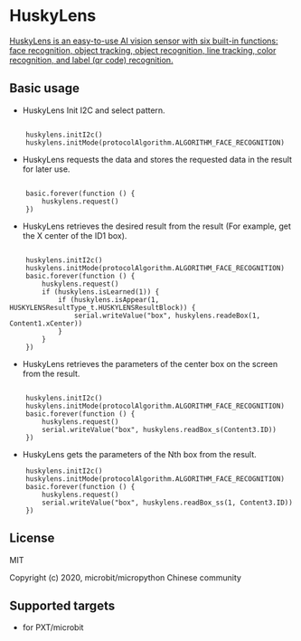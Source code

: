 # HuskyLens

[HuskyLens is an easy-to-use AI vision sensor with six built-in functions: face recognition, object tracking, object recognition, line tracking, color recognition, and label (qr code) recognition.](https://www.dfrobot.com.cn/goods-2050.html)

## Basic usage

* HuskyLens Init I2C and select pattern.

```blocks

    huskylens.initI2c()
    huskylens.initMode(protocolAlgorithm.ALGORITHM_FACE_RECOGNITION)

```

* HuskyLens requests the data and stores the requested data in the result for later use.

```blocks

    basic.forever(function () {
        huskylens.request()
    })

```

* HuskyLens retrieves the desired result from the result (For example, get the X center of the ID1 box).

```blocks

    huskylens.initI2c()
    huskylens.initMode(protocolAlgorithm.ALGORITHM_FACE_RECOGNITION)
    basic.forever(function () {
        huskylens.request()
        if (huskylens.isLearned(1)) {
            if (huskylens.isAppear(1, HUSKYLENSResultType_t.HUSKYLENSResultBlock)) {
                serial.writeValue("box", huskylens.readeBox(1, Content1.xCenter))
            }
        }
    })

```

* HuskyLens retrieves the parameters of the center box on the screen from the result.

```blocks

    huskylens.initI2c()
    huskylens.initMode(protocolAlgorithm.ALGORITHM_FACE_RECOGNITION)
    basic.forever(function () {
        huskylens.request()
        serial.writeValue("box", huskylens.readBox_s(Content3.ID))
    })

```

* HuskyLens gets the parameters of the Nth box from the result.

```blocks
    huskylens.initI2c()
    huskylens.initMode(protocolAlgorithm.ALGORITHM_FACE_RECOGNITION)
    basic.forever(function () {
        huskylens.request()
        serial.writeValue("box", huskylens.readBox_ss(1, Content3.ID))
    })

```
## License

MIT

Copyright (c) 2020, microbit/micropython Chinese community  

## Supported targets

* for PXT/microbit
